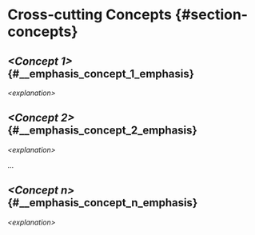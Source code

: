 Cross-cutting Concepts {#section-concepts}
======================

*&lt;Concept 1&gt;* {#__emphasis_concept_1_emphasis}
-------------------

*&lt;explanation&gt;*

*&lt;Concept 2&gt;* {#__emphasis_concept_2_emphasis}
-------------------

*&lt;explanation&gt;*

…

*&lt;Concept n&gt;* {#__emphasis_concept_n_emphasis}
-------------------

*&lt;explanation&gt;*
